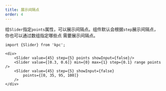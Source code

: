 ```yaml
---
title: 展示间隔点
order: 4
---
```


给`Slider`指定`points`属性，可以展示间隔点。组件默认会根据`step`展示间隔点，你也可以通过数组指定哪些点
需要展示间隔点。

```vdt
import {Slider} from 'kpc';

<div>
    <Slider value={45} step={5} points showInput={false}/>
    <Slider value={[0.3, 0.6]} min={0} max={1} step={0.1} range points />
    <Slider value={45} step={5} showInput={false} 
        points={[0, 35, 95, 100]}
    />
</div>
```
